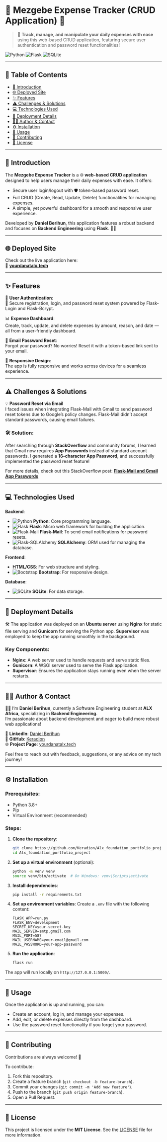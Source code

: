 
# 🌟 **Mezgebe Expense Tracker (CRUD Application)** 🌟

> 🚀 **Track, manage, and manipulate your daily expenses with ease** using this web-based CRUD application, featuring secure user authentication and password reset functionalities!

![Python](https://img.shields.io/badge/Python-3.8%2B-blue?style=for-the-badge&logo=python) ![Flask](https://img.shields.io/badge/Flask-1.1.2-green?style=for-the-badge&logo=flask) ![SQLite](https://img.shields.io/badge/SQLite-Database-lightgrey?style=for-the-badge&logo=sqlite)

---

## 📑 **Table of Contents**

- [📖 Introduction](#introduction)
- [🌐 Deployed Site](#deployed-site)
- [✨ Features](#features)
- [⚠️ Challenges & Solutions](#challenges--solutions)
- [💻 Technologies Used](#technologies-used)
- [🚀 Deployment Details](#deployment-details)
- [🧑‍💻 Author & Contact](#author--contact)
- [⚙️ Installation](#installation)
- [🚦 Usage](#usage)
- [🔗 Contributing](#contributing)
- [📜 License](#license)

---

## 📖 **Introduction**

The **Mezgebe Expense Tracker** is a 🌐 **web-based CRUD application** designed to help users manage their daily expenses with ease. It offers:
- Secure user login/logout with 🛡️ token-based password reset.
- Full CRUD (Create, Read, Update, Delete) functionalities for managing expenses.
- A simple, yet powerful dashboard for a smooth and responsive user experience.  

Developed by **Daniel Berihun**, this application features a robust backend and focuses on **Backend Engineering** using **Flask**. 🧑‍💻

---

## 🌐 **Deployed Site**

Check out the live application here:  
🔗 [**yourdanatalx.tech**](http://yourdanatalx.tech)

---

## ✨ **Features**

🎯 **User Authentication**:  
🔐 Secure registration, login, and password reset system powered by Flask-Login and Flask-Bcrypt.

📊 **Expense Dashboard**:  
Create, track, update, and delete expenses by amount, reason, and date — all from a user-friendly dashboard.

📧 **Email Password Reset**:  
Forgot your password? No worries! Reset it with a token-based link sent to your email.

📱 **Responsive Design**:  
The app is fully responsive and works across devices for a seamless experience.

---

## ⚠️ **Challenges & Solutions**

💡 **Password Reset via Email**  
I faced issues when integrating Flask-Mail with Gmail to send password reset tokens due to Google’s policy changes. Flask-Mail didn’t accept standard passwords, causing email failures.

### 🛠️ **Solution**:  
After searching through **StackOverflow** and community forums, I learned that Gmail now requires **App Passwords** instead of standard account passwords. I generated a **16-character App Password**, and successfully implemented the password reset feature!

For more details, check out this StackOverflow post: [**Flask-Mail and Gmail App Passwords**](https://stackoverflow.com/questions/66211708/how-to-send-an-email-with-flask-mail-from-a-bussiness-acount)

---

## 💻 **Technologies Used**

**Backend**:  
- ![Python](https://img.shields.io/badge/-Python-3776AB?style=flat-square&logo=python&logoColor=white) **Python**: Core programming language.  
- ![Flask](https://img.shields.io/badge/-Flask-000000?style=flat-square&logo=flask&logoColor=white) **Flask**: Micro web framework for building the application.  
- ![Flask-Mail](https://img.shields.io/badge/-Flask_Mail-E34F26?style=flat-square&logo=gmail&logoColor=white) **Flask-Mail**: To send email notifications for password resets.  
- ![Flask-SQLAlchemy](https://img.shields.io/badge/-SQLAlchemy-8B0000?style=flat-square&logo=sqlite&logoColor=white) **SQLAlchemy**: ORM used for managing the database.

**Frontend**:  
- **HTML/CSS**: For web structure and styling.  
- ![Bootstrap](https://img.shields.io/badge/-Bootstrap-563D7C?style=flat-square&logo=bootstrap&logoColor=white) **Bootstrap**: For responsive design.

**Database**:  
- ![SQLite](https://img.shields.io/badge/-SQLite-003B57?style=flat-square&logo=sqlite&logoColor=white) **SQLite**: For data storage.

---

## 🚀 **Deployment Details**

🛠️ The application was deployed on an **Ubuntu server** using **Nginx** for static file serving and **Gunicorn** for serving the Python app. **Supervisor** was employed to keep the app running smoothly in the background.

### Key Components:
- **Nginx**: A web server used to handle requests and serve static files.
- **Gunicorn**: A WSGI server used to serve the Flask application.
- **Supervisor**: Ensures the application stays running even when the server restarts.

---

## 🧑‍💻 **Author & Contact**

👨‍💻 I’m **Daniel Berihun**, currently a Software Engineering student at **ALX Africa**, specializing in **Backend Engineering**.  
I’m passionate about backend development and eager to build more robust web applications!

💼 **LinkedIn**: [Daniel Berihun](https://www.linkedin.com/in/daniel-berihun-43126224a/)  
🔗 **GitHub**: [Keradion](https://github.com/Keradion/Alx_foundation_portfolio_project)  
🌐 **Project Page**: [yourdanatalx.tech](http://yourdanatalx.tech)

Feel free to reach out with feedback, suggestions, or any advice on my tech journey!

---

## ⚙️ **Installation**

### Prerequisites:
- Python 3.8+
- Pip
- Virtual Environment (recommended)

### Steps:

1. **Clone the repository**:
   ```bash
   git clone https://github.com/Keradion/Alx_foundation_portfolio_project.git
   cd Alx_foundation_portfolio_project
   ```

2. **Set up a virtual environment** (optional):
   ```bash
   python -m venv venv
   source venv/bin/activate  # On Windows: venv\Scripts\activate
   ```

3. **Install dependencies**:
   ```bash
   pip install -r requirements.txt
   ```

4. **Set up environment variables**:
   Create a `.env` file with the following content:
   ```
   FLASK_APP=run.py
   FLASK_ENV=development
   SECRET_KEY=your-secret-key
   MAIL_SERVER=smtp.gmail.com
   MAIL_PORT=587
   MAIL_USERNAME=your-email@gmail.com
   MAIL_PASSWORD=your-app-password
   ```

5. **Run the application**:
   ```bash
   flask run
   ```

The app will run locally on `http://127.0.0.1:5000/`.

---

## 🚦 **Usage**

Once the application is up and running, you can:
- Create an account, log in, and manage your expenses.
- Add, edit, or delete expenses directly from the dashboard.
- Use the password reset functionality if you forget your password.

---

## 🔗 **Contributing**

Contributions are always welcome! 🎉

To contribute:
1. Fork this repository.
2. Create a feature branch (`git checkout -b feature-branch`).
3. Commit your changes (`git commit -m 'Add new feature'`).
4. Push to the branch (`git push origin feature-branch`).
5. Open a Pull Request.

---

## 📜 **License**

This project is licensed under the **MIT License**. See the [LICENSE](LICENSE) file for more information.

